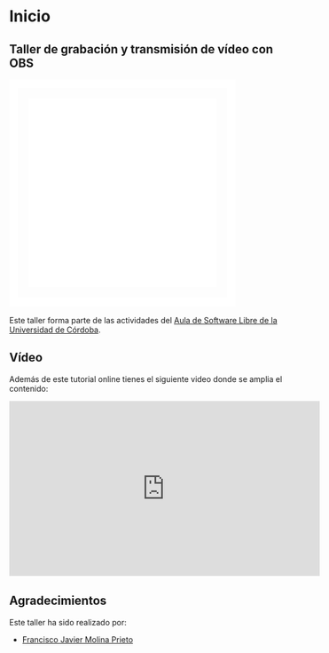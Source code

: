 # Inicio

## Taller de grabación y transmisión de vídeo con OBS

![Aula Software Libre de la UCO](images/logo-cuadrado-invertido.svg)

Este taller forma parte de las actividades del [Aula de Software Libre de la
Universidad de Córdoba](https://www.uco.es/aulasoftwarelibre).

## Vídeo

Además de este tutorial online tienes el siguiente video donde se amplia el contenido:

<p align="center">
<iframe  width="560" height="315" src="https://www.youtube.com/embed/w-APHWikfXk" frameborder="0" allow="accelerometer; autoplay; encrypted-media; gyroscope; picture-in-picture" allowfullscreen></iframe>
</p>

## Agradecimientos

Este taller ha sido realizado por:

- [Francisco Javier Molina Prieto](https://github.com/rexuswolf)
